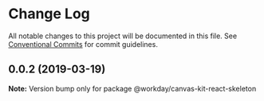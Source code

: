 # Change Log

All notable changes to this project will be documented in this file.
See [Conventional Commits](https://conventionalcommits.org) for commit guidelines.

<a name="0.0.2"></a>
## 0.0.2 (2019-03-19)




**Note:** Version bump only for package @workday/canvas-kit-react-skeleton

